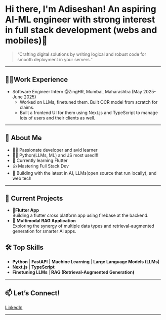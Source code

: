 # Hi there, I'm Adiseshan! An aspiring AI-ML engineer with strong interest in full stack development (webs and mobiles)👋
> “Crafting digital solutions by writing logical and robust code for smooth deployment in your servers.”
---
## 👨‍💻Work Experience
- Software Engineer Intern @ZingHR, Mumbai, Maharashtra (May 2025-June 2025)
  * Worked on LLMs, finetuned them. Built OCR model from scratch for claims.
  * Built a frontend UI for them using Next.js and TypeScript to manage lots of users and their clients as well.
---

## 🚀 About Me

- 🧑‍💻 Passionate developer and avid learner
- 🧑‍💻 Python(LLMs, ML) and JS most used!!!
- 🚀 Currently learning Flutter
- 👍 Mastering Full Stack Dev
- 🤖 Building with the latest in AI, LLMs(open source that run locally), and web tech

---

## 🌟 Current Projects

-  🚀**Flutter App**  
  Building a flutter cross platform app using firebase at the backend.
- 🔗 **Multimodal RAG Application**  
  Exploring the synergy of multiple data types and retrieval-augmented generation for smarter AI apps.

## 🛠️ Top Skills

- **Python** | **FastAPI** | **Machine Learning** | **Large Language Models (LLMs)**
- **Next.js** | **TypeScript**
- **Finetuning LLMs** | **RAG (Retrieval-Augmented Generation)**

---

## 📫 Let’s Connect!

<a href="https://www.linkedin.com/in/adiseshanramanan/">LinkedIn</a>

---


